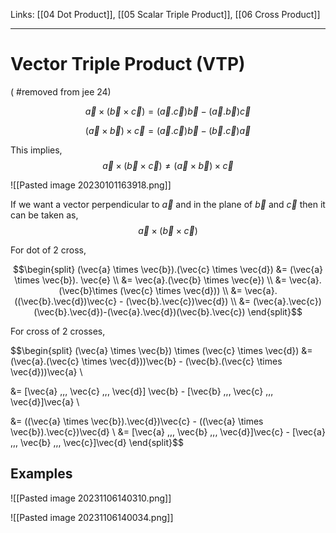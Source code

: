 Links: [[04 Dot Product]], [[05 Scalar Triple Product]], [[06 Cross Product]]
___
# Vector Triple Product (VTP)
 ( #removed from jee 24)
 
$$\vec{a} \times (\vec{b} \times \vec{c}) = (\vec{a}.\vec{c})\vec{b} - (\vec{a}.\vec{b})\vec{c}$$

$$(\vec{a} \times \vec{b}) \times \vec{c} = (\vec{a}.\vec{c})\vec{b} - (\vec{b}.\vec{c})\vec{a}$$

This implies,
$$\vec{a} \times (\vec{b} \times \vec{c}) \neq (\vec{a} \times \vec{b}) \times \vec{c}$$

![[Pasted image 20230101163918.png]]

If we want a vector perpendicular to $\vec{a}$ and in the plane of $\vec{b}$ and $\vec{c}$ then  it can be taken as,
$$\vec{a} \times (\vec{b} \times \vec{c})$$

For dot of 2 cross,

$$\begin{split}
(\vec{a} \times \vec{b}).(\vec{c} \times \vec{d}) &= (\vec{a} \times \vec{b}). \vec{e} \\
&= \vec{a}.(\vec{b} \times \vec{e}) \\
&= \vec{a}.(\vec{b}\times (\vec{c} \times \vec{d})) \\
&= \vec{a}. ((\vec{b}.\vec{d})\vec{c} - (\vec{b}.\vec{c})\vec{d}) \\
&= (\vec{a}.\vec{c})(\vec{b}.\vec{d})-(\vec{a}.\vec{d})(\vec{b}.\vec{c})
\end{split}$$

For cross of 2 crosses,

$$\begin{split}
(\vec{a} \times \vec{b}) \times (\vec{c} \times \vec{d}) 
&= (\vec{a}.(\vec{c} \times \vec{d}))\vec{b} - (\vec{b}.(\vec{c} \times \vec{d}))\vec{a} \\

&= [\vec{a} \,\,\, \vec{c} \,\,\, \vec{d}] \vec{b} - [\vec{b} \,\,\, \vec{c} \,\,\, \vec{d}]\vec{a} \\

&= ((\vec{a} \times \vec{b}).\vec{d})\vec{c} - ((\vec{a} \times \vec{b}).\vec{c})\vec{d} \\
&= [\vec{a} \,\,\, \vec{b} \,\,\, \vec{d}]\vec{c} - [\vec{a} \,\,\, \vec{b} \,\,\, \vec{c}]\vec{d}
\end{split}$$

## Examples 
![[Pasted image 20231106140310.png]]

![[Pasted image 20231106140034.png]]
